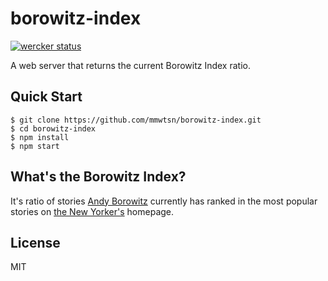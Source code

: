 # borowitz-index

[![wercker status](https://app.wercker.com/status/2cffc54613f2a754ce351a4c3f4fa5d2/s/master "wercker status")](https://app.wercker.com/project/bykey/2cffc54613f2a754ce351a4c3f4fa5d2)

A web server that returns the current Borowitz Index ratio.

## Quick Start

```
$ git clone https://github.com/mmwtsn/borowitz-index.git
$ cd borowitz-index
$ npm install
$ npm start
```

## What's the Borowitz Index?

It's ratio of stories [Andy Borowitz](www.newyorker.com/contributors/andy-borowitz) currently has ranked in the most popular stories on [the New Yorker's](http://www.newyorker.com/) homepage.

## License

MIT

